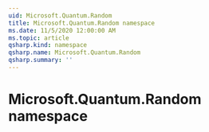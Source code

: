 ```yaml
---
uid: Microsoft.Quantum.Random
title: Microsoft.Quantum.Random namespace
ms.date: 11/5/2020 12:00:00 AM
ms.topic: article
qsharp.kind: namespace
qsharp.name: Microsoft.Quantum.Random
qsharp.summary: ''
---
```


# Microsoft.Quantum.Random namespace



